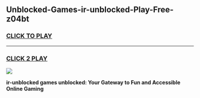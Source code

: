 
## Unblocked-Games-ir-unblocked-Play-Free-z04bt
<h3>
<a href="https://premium76.site?title=ir-unblocked&ref=21A">CLICK TO PLAY</a></h3>
<hr>

<h3>
<a href="https://premium76.site?title=ir-unblocked&ref=21A">CLICK 2 PLAY</a>
  
</h3>

<a href="https://premium76.site?title=ir-unblocked&ref=21A"><img src="https://clearcache.store/games.png"></a>


**ir-unblocked games unblocked: Your Gateway to Fun and Accessible Online Gaming**
